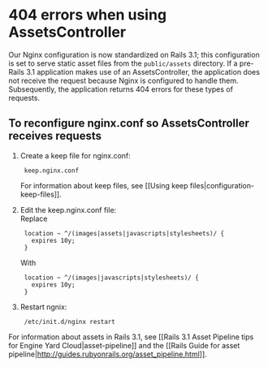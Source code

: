 # 404 errors when using AssetsController

Our Nginx configuration is now standardized on Rails 3.1; this configuration 
is set to serve static asset files from the `public/assets` directory. If a pre-Rails 3.1 
application makes use of an AssetsController, the application does not receive the request 
because Nginx is configured to handle them. Subsequently, the application returns 404 errors 
for these types of requests.

## To reconfigure nginx.conf so AssetsController receives requests

1. Create a keep file for nginx.conf:

        keep.nginx.conf  

    For information about keep files, see [[Using keep files|configuration-keep-files]].

2. Edit the keep.nginx.conf file:  
    Replace

        location ~ ^/(images|assets|javascripts|stylesheets)/ { 
		  expires 10y; 
		}  
		
    With

        location ~ ^/(images|javascripts|stylesheets)/ { 
		  expires 10y; 
		}
		
3. Restart ngnix: 
 
        /etc/init.d/nginx restart

For information about assets in Rails 3.1, see [[Rails 3.1 Asset Pipeline tips for Engine Yard Cloud|asset-pipeline]] and the [[Rails Guide for asset pipeline|http://guides.rubyonrails.org/asset_pipeline.html]].